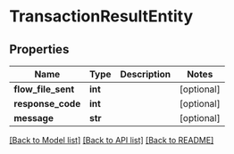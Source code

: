 # TransactionResultEntity

## Properties
Name | Type | Description | Notes
------------ | ------------- | ------------- | -------------
**flow_file_sent** | **int** |  | [optional] 
**response_code** | **int** |  | [optional] 
**message** | **str** |  | [optional] 

[[Back to Model list]](../README.md#documentation-for-models) [[Back to API list]](../README.md#documentation-for-api-endpoints) [[Back to README]](../README.md)


